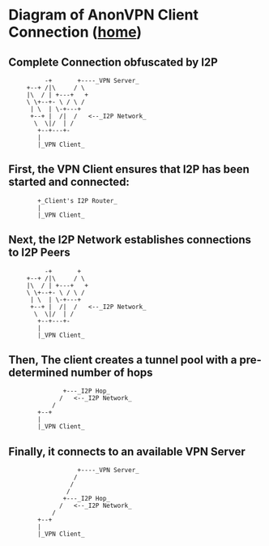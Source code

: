 
Diagram of AnonVPN Client Connection ([home](/))
================================================

Complete Connection obfuscated by I2P
-------------------------------------

              -+       +----_VPN Server_
         +--+ /|\     / \
         |\  / | +---+   +
         \ \+--+- \ / \ /
          | \  | \-+---+
          +--+ |  /|  /   <--_I2P Network_
           \  \|/  | /
            +--+---+-
            |
            |_VPN Client_



First, the VPN Client ensures that I2P has been started and connected:
----------------------------------------------------------------------

            +_Client's I2P Router_
            |
            |_VPN Client_



Next, the I2P Network establishes connections to I2P Peers
----------------------------------------------------------

              -+       +
         +--+ /|\     / \
         |\  / | +---+   +
         \ \+--+- \ / \ /
          | \  | \-+---+
          +--+ |  /|  /   <--_I2P Network_
           \  \|/  | /
            +--+---+-
            |
            |_VPN Client_



Then, The client creates a tunnel pool with a pre-determined number of hops
---------------------------------------------------------------------------

                   +---_I2P Hop_
                  /   <--_I2P Network_
                /
            +--+
            |
            |_VPN Client_



Finally, it connects to an available VPN Server
-----------------------------------------------

                       +----_VPN Server_
                      /
                     /
                    /
                   +---_I2P Hop_
                  /   <--_I2P Network_
                /
            +--+
            |
            |_VPN Client_


